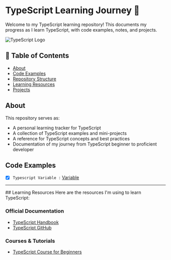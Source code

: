 # TypeScript Learning Journey 🚀

Welcome to my TypeScript learning repository! This documents my progress as I learn TypeScript, with code examples, notes, and projects.

![TypeScript Logo](https://cdn.worldvectorlogo.com/logos/typescript.svg)

## 📌 Table of Contents
- [About](#about)
- [Code Examples](#code-examples)
- [Repository Structure](#repository-structure)
- [Learning Resources](#learning-resources)
- [Projects](#projects)



## About
This repository serves as:
- A personal learning tracker for TypeScript
- A collection of TypeScript examples and mini-projects
- A reference for TypeScript concepts and best practices
- Documentation of my journey from TypeScript beginner to proficient developer

## Code Examples

- [x] `Typescript Variable :` [Variable](https://github.com/koushik-chowdhury/typescript/tree/master/variable)


<hr>
## Learning Resources
Here are the resources I'm using to learn TypeScript:

### Official Documentation
- [TypeScript Handbook](https://www.typescriptlang.org/docs/handbook/intro.html)
- [TypeScript GitHub](https://github.com/microsoft/TypeScript)

### Courses & Tutorials
- [TypeScript Course for Beginners](https://www.youtube.com/watch?v=30LWjhZzg50)

